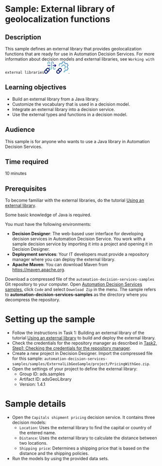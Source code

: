 # Sample: External library of geolocalization functions

## Description
This sample defines an external library that provides geolocalization functions that are ready for use in Automation Decision Services.
For more information about decision models and external libraries, see `Working with external libraries`[![CP4BA](/resources/cloudpak4ba.svg "IBM Cloud Pak for Business Automation")](https://www.ibm.com/docs/en/cloud-paks/cp-biz-automation/23.0.1?topic=data-working-external-libraries)[![ADS](/resources/ads.svg "IBM Automation Decision Services")](https://www.ibm.com/docs/en/ads/23.0.1?topic=data-working-external-libraries).

## Learning objectives
- Build an external library from a Java library.
- Customize the vocabulary that is used in a decision model.
- Integrate an external library into a decision service.
- Use the external types and functions in a decision model.

## Audience

This sample is for anyone who wants to use a Java library in Automation Decision Services.

## Time required

10 minutes

## Prerequisites

To become familiar with the external libraries, do the tutorial [Using an external library](../ExternalLibraryStartTutorial/README.md). 

Some basic knowledge of Java is required.

You must have the following environments:
- **Decision Designer**: The web-based user interface for developing decision services in Automation Decision Service. You work with a sample decision service by importing it into a project and opening it in Decision Designer.
- **Deployment services**: Your IT developers must provide a repository manager where you can deploy the external library.
- **Apache Maven**: You can download Maven from https://maven.apache.org.

Download a compressed file of the `automation-decision-services-samples` Git repository to your computer.
Open [Automation Decision Services samples](/../../), click `Code` and select `Download Zip` in the menu.
The sample refers to **automation-decision-services-samples** as the directory where you decompress the repository.

# Setting up the sample

- Follow the instructions in Task 1: Building an external library of the tutorial [Using an external library](../ExternalLibraryStartTutorial/README.md) to build and deploy the external library.
- Check the credentials for the repository manager as described in [Task2, Step1: Checking the credentials for the repository manager](../ExternalLibraryStartTutorial#optional-step-1-checking-the-credentials-for-the-repository-manager).
- Create a new project in Decision Designer. Import the compressed file for this sample: `automation-decision-services-samples/samples/ExternalLibGeoSample/project/PricingWithGeo.zip`.
- Open the settings of your project to define the external library:
  - Group ID: ads.samples
  - Artifact ID: adsGeoLibrary
  - Version: 1.4.1
  
# Sample details

- Open the `Capitals shipment pricing` decision service. It contains three decision models:
   - `Location`: Uses the external library to find the capital or country of the entered name.
   - `Distance`: Uses the external library to calculate the distance between two locations.
   - `Shipping price`: Determines a shipping price that is based on the distance and the shipping policies.
- Run the models by using the provided data sets.

